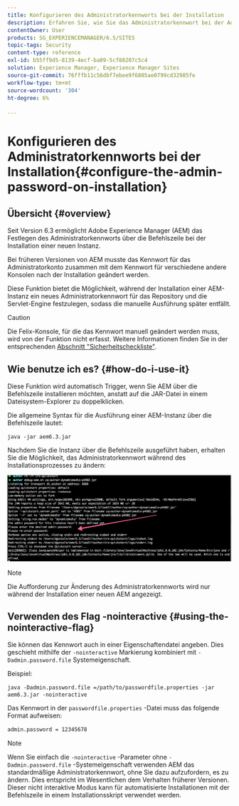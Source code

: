 ```yaml
---
title: Konfigurieren des Administratorkennworts bei der Installation
description: Erfahren Sie, wie Sie das Administratorkennwort bei der Adobe Experience Manager-Installation ändern.
contentOwner: User
products: SG_EXPERIENCEMANAGER/6.5/SITES
topic-tags: Security
content-type: reference
exl-id: b55ff9d5-8139-4ecf-ba09-5cf88207c5c4
solution: Experience Manager, Experience Manager Sites
source-git-commit: 76fffb11c56dbf7ebee9f6805ae0799cd32985fe
workflow-type: tm+mt
source-wordcount: '304'
ht-degree: 6%

---
```


# Konfigurieren des Administratorkennworts bei der Installation{#configure-the-admin-password-on-installation}

## Übersicht {#overview}

Seit Version 6.3 ermöglicht Adobe Experience Manager (AEM) das Festlegen des Administratorkennworts über die Befehlszeile bei der Installation einer neuen Instanz.

Bei früheren Versionen von AEM musste das Kennwort für das Administratorkonto zusammen mit dem Kennwort für verschiedene andere Konsolen nach der Installation geändert werden.

Diese Funktion bietet die Möglichkeit, während der Installation einer AEM-Instanz ein neues Administratorkennwort für das Repository und die Servlet-Engine festzulegen, sodass die manuelle Ausführung später entfällt.

>[!CAUTION]
>
>Die Felix-Konsole, für die das Kennwort manuell geändert werden muss, wird von der Funktion nicht erfasst. Weitere Informationen finden Sie in der entsprechenden [Abschnitt &quot;Sicherheitscheckliste&quot;](/help/sites-administering/security-checklist.md#change-default-passwords-for-the-aem-and-osgi-console-admin-accounts).

## Wie benutze ich es? {#how-do-i-use-it}

Diese Funktion wird automatisch Trigger, wenn Sie AEM über die Befehlszeile installieren möchten, anstatt auf die JAR-Datei in einem Dateisystem-Explorer zu doppelklicken.

Die allgemeine Syntax für die Ausführung einer AEM-Instanz über die Befehlszeile lautet:

```shell
java -jar aem6.3.jar
```

Nachdem Sie die Instanz über die Befehlszeile ausgeführt haben, erhalten Sie die Möglichkeit, das Administratorkennwort während des Installationsprozesses zu ändern:

![chlimage_1-116](assets/chlimage_1-116a.png)

>[!NOTE]
>
>Die Aufforderung zur Änderung des Administratorkennworts wird nur während der Installation einer neuen AEM angezeigt.

## Verwenden des Flag -nointeractive {#using-the-nointeractive-flag}

Sie können das Kennwort auch in einer Eigenschaftendatei angeben. Dies geschieht mithilfe der `-nointeractive` Markierung kombiniert mit `-Dadmin.password.file` Systemeigenschaft.

Beispiel:

```shell
java -Dadmin.password.file =/path/to/passwordfile.properties -jar aem6.3.jar -nointeractive
```

Das Kennwort in der `passwordfile.properties` -Datei muss das folgende Format aufweisen:

```xml
admin.password = 12345678
```

>[!NOTE]
>
>Wenn Sie einfach die `-nointeractive` -Parameter ohne `-Dadmin.password.file` -Systemeigenschaft verwenden AEM das standardmäßige Administratorkennwort, ohne Sie dazu aufzufordern, es zu ändern. Dies entspricht im Wesentlichen dem Verhalten früherer Versionen. Dieser nicht interaktive Modus kann für automatisierte Installationen mit der Befehlszeile in einem Installationsskript verwendet werden.

